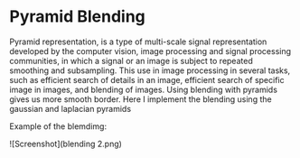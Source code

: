 
# **Pyramid Blending** #
Pyramid representation, is a type of multi-scale signal 
representation developed by the computer vision, image processing and signal
processing communities, in which a signal or an image is subject to repeated
smoothing and subsampling. This use in image processing in several tasks, 
such as efficient search of details in an image, efficient search of specific 
image in images, and blending of images.
Using blending with pyramids gives us more smooth border.
Here I implement the blending using the gaussian and laplacian pyramids

Example of the blemdimg:

![Screenshot](blending 2.png)



